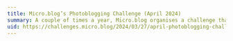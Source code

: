 ```yaml
---
title: Micro.blog’s Photoblogging Challenge (April 2024)
summary: A couple of times a year, Micro.blog organises a challenge that invites community members to post a photo that interprets a daily prompt. I took part in the April 2024 edition of the event.
uid: https://challenges.micro.blog/2024/03/27/april-photoblogging-challenge.html
---
```

